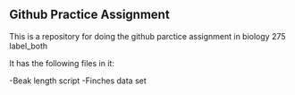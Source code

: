 
## Github Practice Assignment

This is a repository for doing the github parctice assignment in biology 275 label_both

It has the following files in it:
  
  -Beak length script
  -Finches data set